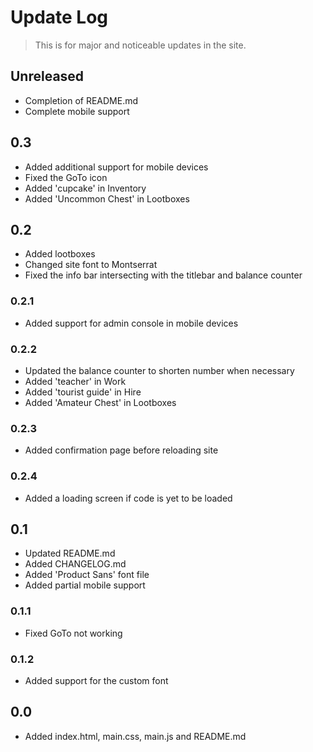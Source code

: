 # Update Log

> This is for major and noticeable updates in the site.

## Unreleased

- Completion of README.md
- Complete mobile support

## 0.3

 - Added additional support for mobile devices
 - Fixed the GoTo icon
 - Added 'cupcake' in Inventory
 - Added 'Uncommon Chest' in Lootboxes

## 0.2

- Added lootboxes
- Changed site font to Montserrat
- Fixed the info bar intersecting with the titlebar and balance counter

### 0.2.1

- Added support for admin console in mobile devices

### 0.2.2

- Updated the balance counter to shorten number when necessary
- Added 'teacher' in Work
- Added 'tourist guide' in Hire
- Added 'Amateur Chest' in Lootboxes

### 0.2.3

- Added confirmation page before reloading site

### 0.2.4

 - Added a loading screen if code is yet to be loaded

## 0.1

- Updated README.md
- Added CHANGELOG.md
- Added 'Product Sans' font file
- Added partial mobile support

### 0.1.1

- Fixed GoTo not working

### 0.1.2

- Added support for the custom font

## 0.0

- Added index.html, main.css, main.js and README.md
